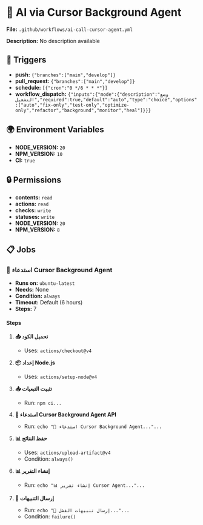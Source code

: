 # 🤖 AI via Cursor Background Agent

**File:** `.github/workflows/ai-call-cursor-agent.yml`

**Description:** No description available

## 🚀 Triggers

- **push:** `{"branches":["main","develop"]}`
- **pull_request:** `{"branches":["main","develop"]}`
- **schedule:** `[{"cron":"0 */6 * * *"}]`
- **workflow_dispatch:** `{"inputs":{"mode":{"description":"وضع التشغيل","required":true,"default":"auto","type":"choice","options":["auto","fix-only","test-only","optimize-only","refactor","background","monitor","heal"]}}}`

## 🌍 Environment Variables

- **NODE_VERSION:** `20`
- **NPM_VERSION:** `10`
- **CI:** `true`

## 🔒 Permissions

- **contents:** `read`
- **actions:** `read`
- **checks:** `write`
- **statuses:** `write`
- **NODE_VERSION:** `20`
- **NPM_VERSION:** `8`

## 📋 Jobs

### 🤖 استدعاء Cursor Background Agent

- **Runs on:** `ubuntu-latest`
- **Needs:** None
- **Condition:** `always`
- **Timeout:** Default (6 hours)
- **Steps:** 7

#### Steps

1. **📥 تحميل الكود**
   - Uses: `actions/checkout@v4`

2. **📦 إعداد Node.js**
   - Uses: `actions/setup-node@v4`

3. **📥 تثبيت التبعيات**
   - Run: `npm ci...`

4. **🤖 استدعاء Cursor Background Agent API**
   - Run: `echo "🤖 استدعاء Cursor Background Agent..."...`

5. **📊 حفظ النتائج**
   - Uses: `actions/upload-artifact@v4`
   - Condition: `always()`

6. **📊 إنشاء التقرير**
   - Run: `echo "📊 إنشاء تقرير Cursor Agent..."...`

7. **📧 إرسال التنبيهات**
   - Run: `echo "📧 إرسال تنبيهات الفشل..."...`
   - Condition: `failure()`

